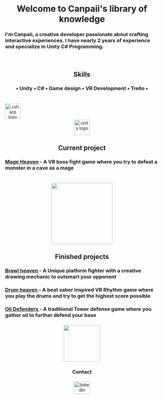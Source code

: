 <br clear="both">

<h1 align="center">Welcome to Canpaii's library of knowledge</h1>

###

<h3 align="left">I'm Canpaii, a creative developer passionate about crafting interactive experiences. I have nearly 2 years of experience and specialize in Unity C# Programming.</h3>

###

<br clear="both">

<h2 align="center">Skills</h2>

###

<h3 align="center">• Unity • C# • Game design • VR Development • Trello •</h3>

###

<br clear="both">

<div align="center">
  <img src="https://cdn.jsdelivr.net/gh/devicons/devicon/icons/csharp/csharp-original.svg" height="50" alt="csharp logo"  />
  <img width="450" />
  <img src="https://cdn.jsdelivr.net/gh/devicons/devicon/icons/unity/unity-original.svg" height="50" alt="unity logo"  />
</div>

###

<h2 align="center">Current project</h2>

###

<h3 align="left"><a href="https://github.com/CarrotXX2/Mage-heaven" target="_blank">Mage Heaven</a> - A VR boss fight game where you try to defeat a monster in a cave as a mage</h3>

###

<br clear="both">

<div align="center">
  <img height="200" src="https://media.tenor.com/FB6gN5IuKREAAAAi/silly-magnemite.gif"  />
</div>

###

<h2 align="center">Finished projects</h2>

###

<h3 align="left"> <a href="https://github.com/CarrotXX2/Brawl-Heaven" target="_blank"> Brawl heaven </a> - A Unique platform fighter with a creative drawing mechanic to outsmart your opponent</h3>

###

<h3 align="left"> <a href="https://github.com/Canpaii/VR-Drum-Rhythm-Game" target="_blank">Drum heaven </a>- A beat saber inspired VR Rhythm game where you play the drums and try to get the highest score possible</h3>

###

<h3 align="left"> <a href="https://github.com/Canpaii/Tower-defence-prototype" target="_blank">Oil Defenders </a>- A traditional Tower defense game where you gather oil to further defend your base</h3>

###

<div align="center">
  <img height="120" src="https://media.tenor.com/nC8W7eyDFmUAAAAi/mini-impact-miniimpact.gif"  />
</div>

###

<h3 align="center">Contact</h3>

###

<div align="center">
  <a href="https://www.linkedin.com/in/can-silay-42434b2b8/" target="_blank">
    <img src="https://raw.githubusercontent.com/maurodesouza/profile-readme-generator/master/src/assets/icons/social/linkedin/default.svg" width="52" height="40" alt="linkedin logo"  />
  </a>
</div>

###
